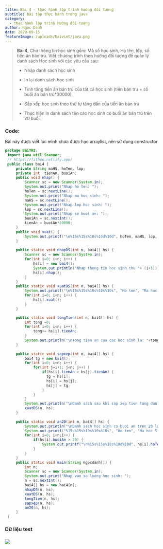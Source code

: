 ```yaml
---
title: Bài 4 - thực hành lập trình hướng đối tượng
subtitle: bài tập thực hành trong java
category:
  - thực hành lập trình hướng đối tượng
author: Ngọc Danh
date: 2020-09-15
featureImage: /uploads/baiviet/java.png
---
```


> **Bài 4,** Cho thông tin học sinh gồm: Mã số học sinh, Họ tên, lớp, số tiền ăn bán trú. Viết chương trình theo hướng đối tượng để quản lý danh sách Học sinh với các yêu cầu sau:  
> 
> *   Nhập danh sách học sinh
> 
> *   In lại danh sách học sinh
> 
> *   Tính tổng tiền ăn bán trú của tất cả học sinh (tiền bán trú = số buổi ăn bán trú\*30000)
> 
> *   Sắp xếp học sinh theo thứ tự tăng dần của tiền ăn bán trú
> 
> *   Thực hiện in danh sách tên các học sinh có buổi ăn bán trú trên 20 buổi.

### Code: 

  

Bài này được viết lúc mình chưa được học arraylist, nên sử dụng constructor

```java
package BaiTH2;
 import java.util.Scanner;
 // https://fithou.netlify.app/
 public class bai4 {
     private String maHS, hoTen, lop;
     private int  tienAn, buoiAn;
     public void nhap() {
         Scanner sc = new Scanner(System.in);
         System.out.print("Nhap ho ten: ");
         hoTen = sc.nextLine();
         System.out.print("Nhap ma hoc sinh: ");
         maHS = sc.nextLine();
         System.out.print("Nhap lop hoc sinh: ");
         lop = sc.nextLine();
         System.out.print("Nhap so buoi an: ");
         buoiAn = sc.nextInt();
         tienAn = buoiAn*30000;
     }
     public void xuat() {
         System.out.printf("\n%15s%15s%10s%10d%10d", hoTen, maHS, lop, buoiAn, tienAn);
     }
 
     public static void nhapDS(int n, bai4[] hs) {
         Scanner sc = new Scanner(System.in);
         for(int i=0; i<n; i++) {
             hs[i] = new bai4();
             System.out.println("Nhap thong tin hoc sinh thu "+ (i+1));
             hs[i].nhap();
         }
     }
     public static void xuatDS(int n, bai4[] hs) {
         System.out.printf("\n%15s%15s%10s%10s%10s", "Ho ten", "Ma hoc Sinh", "lop", "buoi An", "tien An");
         for(int i=0; i<n; i++) {
             hs[i].xuat();
         }
     }

     public static void tongTien(int n, bai4[] hs) {
         int tong =0;
         for(int i=0; i<n; i++) {
             tong+= hs[i].tienAn;
         }
         System.out.println("\nTong tien an cua cac hoc sinh la: "+tong);
     }
   
     public static void sapxep(int n, bai4[] hs) {
         bai4 tg = new bai4();
         for(int i=0; i<n; i++) {
             for(int j=i+1; j<n; j++) {
                 if(hs[i].tienAn > hs[j].tienAn) {
                   tg = hs[i];
                   hs[i] = hs[j];
                   hs[j] = tg;
                 }
             }
         }
         System.out.println("\nDanh sach sau khi sap xep tien tang dan:");
         xuatDS(n, hs);
     }
     
     public static void an20(int n, bai4[] hs) {
         System.out.println("\nDanh sach hoc sinh co buoi an tren 20 la:");
         System.out.printf("%15s%15s%10s%10s%10s", "Ho ten", "Ma hoc Sinh", "lop", "buoi An", "tien An");
         for(int i=0; i<n;i++) {
             if(hs[i].buoiAn > 20) {
                 System.out.printf("\n%15s%15s%10s%10d%10d", hs[i].hoTen, hs[i].maHS, hs[i].lop, hs[i].buoiAn, hs[i].tienAn);
             }
         }
     }
     public static void main(String ngocdanh[]) {
         int n;
         Scanner sc = new Scanner(System.in);
         System.out.print("Nhap vao so luong hoc sinh: ");
         n = sc.nextInt();
         bai4[] hs = new bai4[n];
         nhapDS(n, hs);
         xuatDS(n, hs);
         tongTien(n, hs);
         sapxep(n, hs);
         an20(n, hs);
     }
 }
```

### Dữ liệu test

### [![](https://1.bp.blogspot.com/-eId9BF-Srwo/XklRB9xLr9I/AAAAAAAAc9s/kGvMFBCVPeU5CrWH1AYg3Aq8LyjrvEp8wCLcBGAsYHQ/s1600/2020-02-16_210422.jpg)](https://1.bp.blogspot.com/-eId9BF-Srwo/XklRB9xLr9I/AAAAAAAAc9s/kGvMFBCVPeU5CrWH1AYg3Aq8LyjrvEp8wCLcBGAsYHQ/s1600/2020-02-16_210422.jpg)